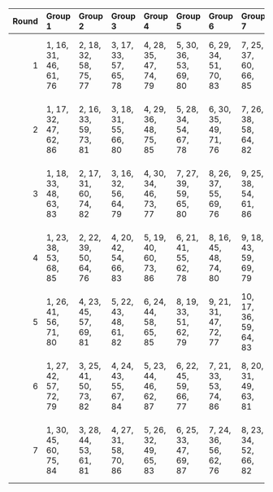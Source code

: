 |   Round | Group 1               | Group 2               | Group 3               | Group 4               | Group 5               | Group 6               | Group 7                | Group 8                | Group 9                | Group 10               | Group 11               | Group 12               | Group 13           | Group 14           | Group 15           |
|--------:|:----------------------|:----------------------|:----------------------|:----------------------|:----------------------|:----------------------|:-----------------------|:-----------------------|:-----------------------|:-----------------------|:-----------------------|:-----------------------|:-------------------|:-------------------|:-------------------|
|       1 | 1, 16, 31, 46, 61, 76 | 2, 18, 32, 58, 75, 77 | 3, 17, 33, 57, 65, 78 | 4, 28, 35, 47, 74, 79 | 5, 30, 36, 53, 69, 80 | 6, 29, 34, 51, 70, 83 | 7, 25, 37, 60, 66, 85  | 8, 27, 38, 56, 67, 87  | 10, 22, 41, 49, 72, 84 | 13, 19, 43, 50, 68, 81 | 14, 21, 44, 54, 71, 82 | 15, 20, 45, 55, 64, 86 | 9, 26, 39, 52, 62  | 11, 24, 42, 48, 73 | 12, 23, 40, 59, 63 |
|       2 | 1, 17, 32, 47, 62, 86 | 2, 16, 33, 59, 73, 81 | 3, 18, 31, 55, 66, 80 | 4, 29, 36, 48, 75, 85 | 5, 28, 34, 54, 67, 78 | 6, 30, 35, 49, 71, 76 | 7, 26, 38, 58, 64, 82  | 8, 25, 39, 57, 68, 77  | 9, 27, 37, 53, 63, 84  | 11, 22, 40, 46, 74, 83 | 12, 24, 41, 60, 61, 79 | 14, 19, 45, 52, 72, 87 | 10, 23, 42, 50, 70 | 13, 20, 44, 51, 69 | 15, 21, 43, 56, 65 |
|       3 | 1, 18, 33, 48, 63, 83 | 2, 17, 31, 60, 74, 82 | 3, 16, 32, 56, 64, 79 | 4, 30, 34, 46, 73, 77 | 7, 27, 39, 59, 65, 80 | 8, 26, 37, 55, 69, 76 | 9, 25, 38, 54, 61, 86  | 10, 24, 40, 51, 71, 87 | 12, 22, 42, 58, 62, 81 | 13, 21, 45, 49, 67, 85 | 14, 20, 43, 53, 70, 78 | 15, 19, 44, 57, 66, 84 | 5, 29, 35, 52, 68  | 6, 28, 36, 50, 72  | 11, 23, 41, 47, 75 |
|       4 | 1, 23, 38, 53, 68, 85 | 2, 22, 39, 50, 64, 76 | 4, 20, 42, 54, 66, 83 | 5, 19, 40, 60, 73, 86 | 6, 21, 41, 55, 62, 78 | 8, 16, 45, 48, 74, 80 | 9, 18, 43, 59, 69, 79  | 10, 29, 33, 56, 61, 77 | 11, 28, 31, 52, 65, 84 | 12, 30, 32, 51, 67, 82 | 13, 26, 35, 57, 75, 87 | 15, 27, 34, 47, 71, 81 | 3, 24, 37, 46, 72  | 7, 17, 44, 49, 70  | 14, 25, 36, 58, 63 |
|       5 | 1, 26, 41, 56, 71, 80 | 4, 23, 45, 57, 69, 81 | 5, 22, 43, 48, 61, 82 | 6, 24, 44, 58, 65, 85 | 8, 19, 33, 51, 62, 79 | 9, 21, 31, 47, 72, 77 | 10, 17, 36, 59, 64, 83 | 11, 16, 34, 55, 68, 87 | 12, 18, 35, 54, 70, 84 | 13, 29, 38, 60, 63, 76 | 14, 28, 39, 46, 66, 86 | 15, 30, 37, 50, 74, 78 | 2, 25, 42, 53, 67  | 3, 27, 40, 49, 75  | 7, 20, 32, 52, 73  |
|       6 | 1, 27, 42, 57, 72, 79 | 3, 25, 41, 50, 73, 82 | 4, 24, 43, 55, 67, 84 | 5, 23, 44, 46, 62, 87 | 6, 22, 45, 59, 66, 77 | 7, 21, 33, 53, 74, 86 | 8, 20, 31, 49, 63, 81  | 9, 19, 32, 48, 70, 76  | 11, 17, 35, 56, 69, 85 | 12, 16, 36, 52, 71, 78 | 13, 30, 39, 58, 61, 83 | 15, 28, 38, 51, 75, 80 | 2, 26, 40, 54, 68  | 10, 18, 34, 60, 65 | 14, 29, 37, 47, 64 |
|       7 | 1, 30, 45, 60, 75, 84 | 3, 28, 44, 53, 61, 81 | 4, 27, 31, 58, 70, 86 | 5, 26, 32, 49, 65, 83 | 6, 25, 33, 47, 69, 87 | 7, 24, 36, 56, 62, 76 | 8, 23, 34, 52, 66, 82  | 10, 21, 37, 48, 68, 79 | 12, 19, 39, 55, 74, 85 | 13, 18, 42, 46, 64, 78 | 14, 17, 40, 50, 67, 80 | 15, 16, 41, 54, 63, 77 | 2, 29, 43, 57, 71  | 9, 22, 35, 51, 73  | 11, 20, 38, 59, 72 |